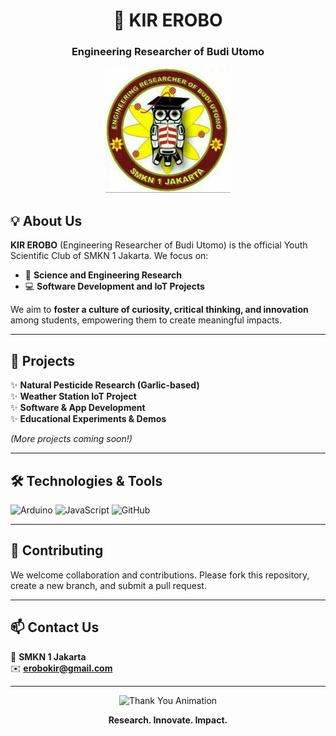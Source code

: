 <h1 align="center">🔬 KIR EROBO</h1>
<h3 align="center">Engineering Researcher of Budi Utomo</h3>
<p align="center">
  <img src="/public/favicon.png" alt="KIR EROBO Logo" width="200"/>
</p>

## 💡 About Us

**KIR EROBO** (Engineering Researcher of Budi Utomo) is the official Youth Scientific Club of SMKN 1 Jakarta. We focus on:

- 🔬 **Science and Engineering Research**
- 💻 **Software Development and IoT Projects**

We aim to **foster a culture of curiosity, critical thinking, and innovation** among students, empowering them to create meaningful impacts.

---

## 🚀 Projects

✨ **Natural Pesticide Research (Garlic-based)**  
✨ **Weather Station IoT Project**  
✨ **Software & App Development**  
✨ **Educational Experiments & Demos**

_(More projects coming soon!)_

---

## 🛠️ Technologies & Tools

<!-- ![Python](https://img.shields.io/badge/Python-3670A0?style=for-the-badge&logo=python&logoColor=ffdd54) -->

![Arduino](https://img.shields.io/badge/Arduino-00979D?style=for-the-badge&logo=arduino&logoColor=white)
![JavaScript](https://img.shields.io/badge/JavaScript-F7DF1E?style=for-the-badge&logo=javascript&logoColor=black)
![GitHub](https://img.shields.io/badge/GitHub-181717?style=for-the-badge&logo=github&logoColor=white)

---

## 🤝 Contributing

We welcome collaboration and contributions. Please fork this repository, create a new branch, and submit a pull request.

---

## 📫 Contact Us

📍 **SMKN 1 Jakarta**  
✉️ **erobokir@gmail.com**

---

<p align="center">
  <img src="https://media.giphy.com/media/fAnEC88LccN7a/giphy.gif" width="300" alt="Thank You Animation"/>
</p>

<p align="center">
  <b>Research. Innovate. Impact.</b>
</p>
